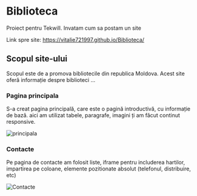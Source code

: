 # Biblioteca
Proiect pentru Tekwill.  Invatam cum sa postam un site

Link spre site: https://vitalie721997.github.io/Biblioteca/

## Scopul site-ului

Scopul este de a promova bibliotecile din republica Moldova.
Acest site oferă informație despre biblioteci ...

### Pagina principala

S-a creat pagina principală, care este o pagină introductivă, cu informație de bază. aici am utilizat tabele, paragrafe, imagini ți am făcut continut responsive.

![principala](https://user-images.githubusercontent.com/75493349/103309131-ebc49200-4a1c-11eb-85a7-f418fa5decb0.png)

### Contacte

Pe pagina de contacte am folosit liste, iframe pentru includerea hartilor, impartirea pe coloane, elemente pozitionate absolut (telefonul, distribuire, etc)

![Contacte](https://user-images.githubusercontent.com/75493349/103310131-8de57980-4a1f-11eb-812b-06c4fe9d5c8a.png)
